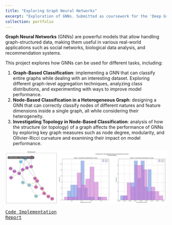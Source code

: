 ```yaml
---
title: "Exploring Graph Neural Networks"
excerpt: "Exploration of GNNs. Submitted as coursework for the 'Deep Graph-Based Learning' postgraduate course at Imperial College London. <br/><img src='/images/DGL_GNNs_architecure.png'>"
collection: portfolio
---
```


**Graph Neural Networks** (GNNs) are powerful models that allow handling graph-structured data, making them useful in various real-world applications such as social networks, biological data analysis, and recommendation systems. 

This project explores how GNNs can be used for different tasks, including:

1. **Graph-Based Classification**: implementing a GNN that can classify entire graphs while dealing with an interesting dataset. Exploring different graph-level aggregation techniques, analyzing class distributions, and experimenting with ways to improve model performance.
2. **Node-Based Classification in a Heterogeneous Graph**: designing a GNN that can correctly classify nodes of different natures and feature dimensions inside a single graph, all while considering their heterogeneity.
3. **Investigating Topology in Node-Based Classification**: analysis of how the structure (or topology) of a graph affects the performance of GNNs by exploring key graph measures such as node degree, modularity, and Ollivier-Ricci curvature and examining their impact on model performance.

![alt text](/images/DGL_example.png)

[<kbd>Code Implementation</kbd>](https://github.com/belfioreasia/Deep-Graph-Based-Learning) \
[<kbd>Report</kbd>](https://github.com/belfioreasia/Deep-Graph-Based-Learning/blob/main/Coursework/DGL_CW1_Report.pdf)